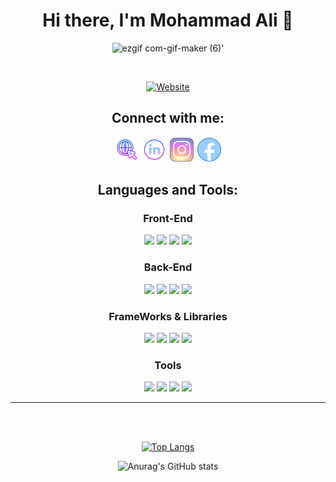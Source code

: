 <div align="center">
  
# Hi there, I'm Mohammad Ali 👋 

![ezgif com-gif-maker (6)](https://user-images.githubusercontent.com/57377203/176015626-d8c3a490-9f7a-4a85-a8f0-4dc42692c2cf.gif)'

<br  />
  
[![Website](https://img.shields.io/badge/MohammadAli-Front--End%20Developer-red?style=for-the-badge&logo=appveyor)](https://alidevep01.github.io/myPortfolio-/)

## Connect with me:
[![website](./images/website.png)](https://alidevep01.github.io/myPortfolio-/)
[![linkedin](./images/linkedin.png)](https://www.linkedin.com/in/mohammad-ali-front-end-developer/)
[![instagram](./images/instagram.png)](https://www.instagram.com/mohdali144/)
[![facebook](./images/facebook.png)](https://www.facebook.com/SILENTRULER/)


## Languages and Tools:

### Front-End
<img  src="https://img.icons8.com/color/52/000000/html-5--v1.png" />
<img  src="https://img.icons8.com/color/52/000000/css3.png" />
<img src="https://img.icons8.com/color/52/000000/javascript--v1.png"/>
<img src="https://img.icons8.com/color/52/000000/typescript.png"/>




### Back-End
<img src="https://img.icons8.com/nolan/52/api-settings.png"/>
<img src="https://img.icons8.com/external-flaticons-lineal-color-flat-icons/52/000000/external-sql-mobile-app-development-flaticons-lineal-color-flat-icons.png"/>
<img src="https://img.icons8.com/color/52/000000/nodejs.png"/>
<img src="https://svg2raster.fileformat.info/vlz.jsp?svg=%2Flogos%2Fexpressjs%2Fexpressjs-icon.svg&width=52&height=52"/>

### FrameWorks & Libraries
<img src="https://img.icons8.com/color/52/000000/bootstrap.png"/>
<img src="https://img.icons8.com/ios/52/000000/jquery.png"/>
<img src="https://img.icons8.com/nolan/52/angularjs.png"/>
<img src="https://img.icons8.com/office/52/000000/react.png"/>

### Tools
<img src="https://img.icons8.com/nolan/52/git.png"/>
<img src="https://img.icons8.com/nolan/52/github.png"/>
<img src="https://img.icons8.com/nolan/52/wordpress.png"/>
<img src="https://img.icons8.com/nolan/52/office-365.png"/>

---

<br />
<br />


[![Top Langs](https://github-readme-stats.vercel.app/api/top-langs/?username=alidevep01&layout=compact)](https://github.com/alidevep01/github-readme-stats)

![Anurag's GitHub stats](https://github-readme-stats.vercel.app/api?username=alidevep01&show_icons=true&theme=dracula)

<br />
<br />

[website]: https://alidevep01.github.io/myPortfolio-/
[linkedin]: https://www.linkedin.com/in/mohammad-ali-front-end-developer/
[instagram]: https://www.instagram.com/mohdali144/
[facebook]: https://www.facebook.com/SILENTRULER/


</div>
